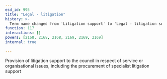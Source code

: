 ```yaml
---
esd_id: 995
title: "Legal - litigation"
history: >-
  Term name changed from 'Litigation support' to 'Legal - litigation support' in version 3.00. Name/scope notes changed in version 4.0.1.
function: 117
interactions: []
powers: [2168, 2168, 2168, 2169, 2169, 2169]
internal: true

---
```


Provision of litigation support to the council in respect of service or organisational issues, including the procurement of specialist litigation support

